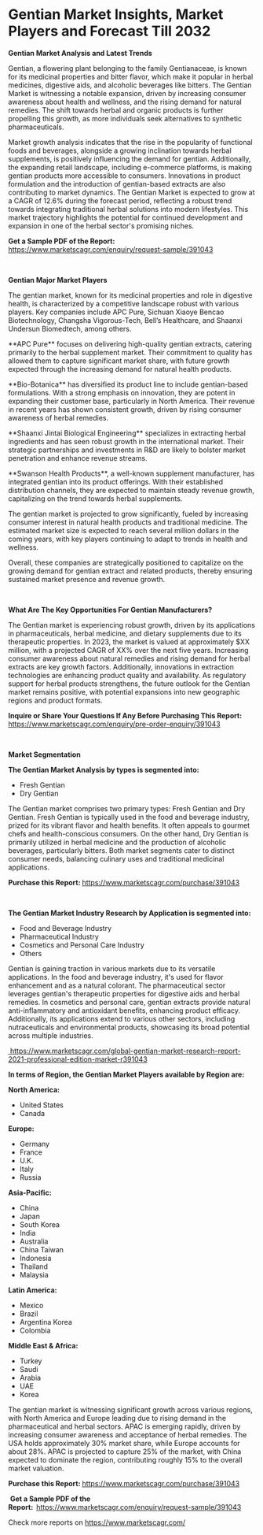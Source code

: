 <p><h1>Gentian Market Insights, Market Players and Forecast Till 2032</h1></p><p><strong>Gentian Market Analysis and Latest Trends</strong></p>
<p><p>Gentian, a flowering plant belonging to the family Gentianaceae, is known for its medicinal properties and bitter flavor, which make it popular in herbal medicines, digestive aids, and alcoholic beverages like bitters. The Gentian Market is witnessing a notable expansion, driven by increasing consumer awareness about health and wellness, and the rising demand for natural remedies. The shift towards herbal and organic products is further propelling this growth, as more individuals seek alternatives to synthetic pharmaceuticals.</p><p>Market growth analysis indicates that the rise in the popularity of functional foods and beverages, alongside a growing inclination towards herbal supplements, is positively influencing the demand for gentian. Additionally, the expanding retail landscape, including e-commerce platforms, is making gentian products more accessible to consumers. Innovations in product formulation and the introduction of gentian-based extracts are also contributing to market dynamics. The Gentian Market is expected to grow at a CAGR of 12.6% during the forecast period, reflecting a robust trend towards integrating traditional herbal solutions into modern lifestyles. This market trajectory highlights the potential for continued development and expansion in one of the herbal sector's promising niches.</p></p>
<p><strong>Get a Sample PDF of the Report:&nbsp;</strong> <a href="https://www.marketscagr.com/enquiry/request-sample/391043?utm_campaign=3224&utm_medium=2&utm_source=Github&utm_content=ia&utm_term=29032025&utm_id=gentian">https://www.marketscagr.com/enquiry/request-sample/391043</a></p>
<p>&nbsp;</p>
<p><strong>Gentian Major Market Players</strong></p>
<p><p>The gentian market, known for its medicinal properties and role in digestive health, is characterized by a competitive landscape robust with various players. Key companies include APC Pure, Sichuan Xiaoye Bencao Biotechnology, Changsha Vigorous-Tech, Bell’s Healthcare, and Shaanxi Undersun Biomedtech, among others.</p><p>**APC Pure** focuses on delivering high-quality gentian extracts, catering primarily to the herbal supplement market. Their commitment to quality has allowed them to capture significant market share, with future growth expected through the increasing demand for natural health products.</p><p>**Bio-Botanica** has diversified its product line to include gentian-based formulations. With a strong emphasis on innovation, they are potent in expanding their customer base, particularly in North America. Their revenue in recent years has shown consistent growth, driven by rising consumer awareness of herbal remedies.</p><p>**Shaanxi Jintai Biological Engineering** specializes in extracting herbal ingredients and has seen robust growth in the international market. Their strategic partnerships and investments in R&D are likely to bolster market penetration and enhance revenue streams.</p><p>**Swanson Health Products**, a well-known supplement manufacturer, has integrated gentian into its product offerings. With their established distribution channels, they are expected to maintain steady revenue growth, capitalizing on the trend towards herbal supplements.</p><p>The gentian market is projected to grow significantly, fueled by increasing consumer interest in natural health products and traditional medicine. The estimated market size is expected to reach several million dollars in the coming years, with key players continuing to adapt to trends in health and wellness.</p><p>Overall, these companies are strategically positioned to capitalize on the growing demand for gentian extract and related products, thereby ensuring sustained market presence and revenue growth.</p></p>
<p>&nbsp;</p>
<p><strong>What Are The Key Opportunities For Gentian Manufacturers?</strong></p>
<p><p>The Gentian market is experiencing robust growth, driven by its applications in pharmaceuticals, herbal medicine, and dietary supplements due to its therapeutic properties. In 2023, the market is valued at approximately $XX million, with a projected CAGR of XX% over the next five years. Increasing consumer awareness about natural remedies and rising demand for herbal extracts are key growth factors. Additionally, innovations in extraction technologies are enhancing product quality and availability. As regulatory support for herbal products strengthens, the future outlook for the Gentian market remains positive, with potential expansions into new geographic regions and product formats.</p></p>
<p><strong>Inquire or Share Your Questions If Any Before Purchasing This Report:</strong> <a href="https://www.marketscagr.com/enquiry/pre-order-enquiry/391043?utm_campaign=3224&utm_medium=2&utm_source=Github&utm_content=ia&utm_term=29032025&utm_id=gentian">https://www.marketscagr.com/enquiry/pre-order-enquiry/391043</a></p>
<p>&nbsp;</p>
<p><strong>Market Segmentation</strong></p>
<p><strong>The Gentian Market Analysis by types is segmented into:</strong></p>
<p><ul><li>Fresh Gentian</li><li>Dry Gentian</li></ul></p>
<p><p>The Gentian market comprises two primary types: Fresh Gentian and Dry Gentian. Fresh Gentian is typically used in the food and beverage industry, prized for its vibrant flavor and health benefits. It often appeals to gourmet chefs and health-conscious consumers. On the other hand, Dry Gentian is primarily utilized in herbal medicine and the production of alcoholic beverages, particularly bitters. Both market segments cater to distinct consumer needs, balancing culinary uses and traditional medicinal applications.</p></p>
<p><strong>Purchase this Report:&nbsp;</strong><a href="https://www.marketscagr.com/purchase/391043?utm_campaign=3224&utm_medium=2&utm_source=Github&utm_content=ia&utm_term=29032025&utm_id=gentian">https://www.marketscagr.com/purchase/391043</a></p>
<p>&nbsp;</p>
<p><strong>The Gentian Market Industry Research by Application is segmented into:</strong></p>
<p><ul><li>Food and Beverage Industry</li><li>Pharmaceutical Industry</li><li>Cosmetics and Personal Care Industry</li><li>Others</li></ul></p>
<p><p>Gentian is gaining traction in various markets due to its versatile applications. In the food and beverage industry, it's used for flavor enhancement and as a natural colorant. The pharmaceutical sector leverages gentian's therapeutic properties for digestive aids and herbal remedies. In cosmetics and personal care, gentian extracts provide natural anti-inflammatory and antioxidant benefits, enhancing product efficacy. Additionally, its applications extend to various other sectors, including nutraceuticals and environmental products, showcasing its broad potential across multiple industries.</p></p>
<p><a href="https://www.marketscagr.com/global-gentian-market-research-report-2021-professional-edition-market-r391043?utm_campaign=3224&utm_medium=2&utm_source=Github&utm_content=ia&utm_term=29032025&utm_id=gentian">&nbsp;https://www.marketscagr.com/global-gentian-market-research-report-2021-professional-edition-market-r391043</a></p>
<p><strong>In terms of Region, the Gentian Market Players available by Region are:</strong></p>
<p>
    <p> <strong> North America: </strong>
        <ul>
            <li>United States</li>
            <li>Canada</li>
        </ul>
        </p> 
    <p> <strong> Europe: </strong>
        <ul>
            <li>Germany</li>
            <li>France</li>
            <li>U.K.</li>
            <li>Italy</li>
            <li>Russia</li>
        </ul>
        </p> 
    <p> <strong> Asia-Pacific: </strong>
        <ul>
            <li>China</li>
            <li>Japan</li>
            <li>South Korea</li>
            <li>India</li>
            <li>Australia</li>
            <li>China Taiwan</li>
            <li>Indonesia</li>
            <li>Thailand</li>
            <li>Malaysia</li>
        </ul>
        </p> 
    <p> <strong> Latin America: </strong>
        <ul>
            <li>Mexico</li>
            <li>Brazil</li>
            <li>Argentina Korea</li>
            <li>Colombia</li>
        </ul>
        </p> 
    <p> <strong> Middle East & Africa: </strong>
        <ul>
            <li>Turkey</li>
            <li>Saudi</li>
            <li>Arabia</li>
            <li>UAE</li>
            <li>Korea</li>
        </ul>
    </p>
    </p>
<p><p>The gentian market is witnessing significant growth across various regions, with North America and Europe leading due to rising demand in the pharmaceutical and herbal sectors. APAC is emerging rapidly, driven by increasing consumer awareness and acceptance of herbal remedies. The USA holds approximately 30% market share, while Europe accounts for about 28%. APAC is projected to capture 25% of the market, with China expected to dominate the region, contributing roughly 15% to the overall market valuation.</p></p>
<p><strong>Purchase this Report: </strong><a href="https://www.marketscagr.com/purchase/391043?utm_campaign=3224&utm_medium=2&utm_source=Github&utm_content=ia&utm_term=29032025&utm_id=gentian">https://www.marketscagr.com/purchase/391043</a></p>
<p>&nbsp;<strong>Get a Sample PDF of the Report:&nbsp;&nbsp;</strong><a href="https://www.marketscagr.com/enquiry/request-sample/391043?utm_campaign=3224&utm_medium=2&utm_source=Github&utm_content=ia&utm_term=29032025&utm_id=gentian">https://www.marketscagr.com/enquiry/request-sample/391043</a></p>
<p><strong></strong></p>
<p>Check more reports on <a href="https://www.marketscagr.com/?utm_campaign=3224&utm_medium=2&utm_source=Github&utm_content=ia&utm_term=29032025&utm_id=gentian">https://www.marketscagr.com/</a></p>